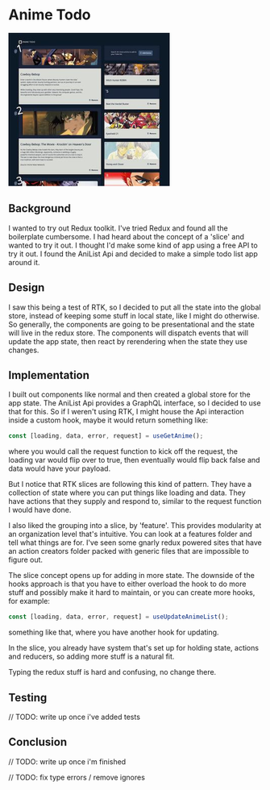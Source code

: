 # Anime Todo

![screenshot of anime todo site](https://github.com/rcopeland/anime-todo/blob/main/screenshot.jpeg?raw=true)

## Background

I wanted to try out Redux toolkit. I've tried Redux and found all the
boilerplate cumbersome. I had heard about the concept of a 'slice' and
wanted to try it out.
I thought I'd make some kind of app using a free API to try it out. I
found the AniList Api and decided to make a simple todo list app around it.

## Design

I saw this being a test of RTK, so I decided to put all the state into the global
store, instead of keeping some stuff in local state, like I might do otherwise.
So generally, the components are going to be presentational and the state will live
in the redux store. The components will dispatch events that will update the app
state, then react by rerendering when the state they use changes.

## Implementation

I built out components like normal and then created a global store for the app
state. The AniList Api provides a GraphQL interface, so I decided to use that for
this.
So if I weren't using RTK, I might house the Api interaction inside a custom hook,
maybe it would return something like:

```javascript
const [loading, data, error, request] = useGetAnime();
```

where you would call the request function to kick off the request, the loading var
would flip over to true, then eventually would flip back false and data would have your payload.

But I notice that RTK slices are following this kind of pattern. They have a collection of state
where you can put things like loading and data. They have actions that they supply and respond to,
similar to the request function I would have done.

I also liked the grouping into a slice, by 'feature'. This provides modularity at an organization level
that's intuitive. You can look at a features folder and tell what things are for. I've seen some
gnarly redux powered sites that have an action creators folder packed with generic files that are impossible to
figure out.

The slice concept opens up for adding in more state. The downside of the hooks approach is that you have to either
overload the hook to do more stuff and possibly make it hard to maintain, or you can create more hooks, for example:

```javascript
const [loading, data, error, request] = useUpdateAnimeList();
```

something like that, where you have another hook for updating.

In the slice, you already have system that's set up for holding state, actions and reducers, so adding more stuff is
a natural fit.

Typing the redux stuff is hard and confusing, no change there.

## Testing

// TODO: write up once i've added tests

## Conclusion

// TODO: write up once i'm finished

// TODO: fix type errors / remove ignores
